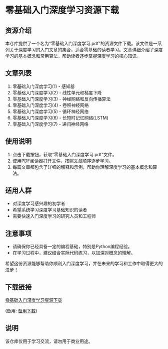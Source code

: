 # 零基础入门深度学习资源下载

## 资源介绍

本仓库提供了一个名为“零基础入门深度学习.pdf”的资源文件下载。该文件是一系列关于深度学习的入门文章的集合，适合零基础的读者学习。文章详细介绍了深度学习的基本概念和常用算法，帮助读者逐步掌握深度学习的核心知识。

## 文章列表

1. 零基础入门深度学习(1) - 感知器
2. 零基础入门深度学习(2) - 线性单元和梯度下降
3. 零基础入门深度学习(3) - 神经网络和反向传播算法
4. 零基础入门深度学习(4) - 卷积神经网络
5. 零基础入门深度学习(5) - 循环神经网络
6. 零基础入门深度学习(6) - 长短时记忆网络(LSTM)
7. 零基础入门深度学习(7) - 递归神经网络

## 使用说明

1. 点击下载按钮，获取“零基础入门深度学习.pdf”文件。
2. 使用PDF阅读器打开文件，按照文章顺序逐步学习。
3. 每篇文章都包含了详细的解释和示例，帮助你理解深度学习的基本概念和算法。

## 适用人群

- 对深度学习感兴趣的初学者
- 希望系统学习深度学习基础知识的读者
- 需要快速入门深度学习的研究人员和工程师

## 注意事项

- 请确保你已经具备一定的编程基础，特别是Python编程经验。
- 在学习过程中，建议结合实际代码练习，以加深对概念的理解。

希望这份资源能够帮助你顺利入门深度学习，并在未来的学习和工作中取得更大的进步！

## 下载链接
[零基础入门深度学习资源下载](https://pan.quark.cn/s/3697acfca06b) 

(备用: [备用下载](https://pan.baidu.com/s/1qqFC-HfH9e4GhbgswrzNJg?pwd=1234))

## 说明

该仓库仅用于学习交流，请勿用于商业用途。
